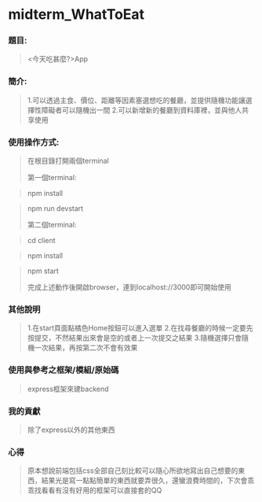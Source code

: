# midterm_WhatToEat

###  題目:
> <今天吃甚麼?>App

### 簡介:
> 1.可以透過主食、價位、距離等因素塞選想吃的餐廳，並提供隨機功能讓選擇性障礙者可以隨機出一間
> 2.可以新增新的餐廳到資料庫裡，並與他人共享使用

### 使用操作方式:
>在根目錄打開兩個terminal
>
>第一個terminal:

>npm install

>npm run devstart
>
>第二個terminal:

>cd client

>npm install

>npm start
>
>完成上述動作後開啟browser，連到localhost://3000即可開始使用
>
### 其他說明
>1.在start頁面點橘色Home按鈕可以進入選單
>2.在找尋餐廳的時候一定要先按提交，不然結果出來會是空的或者上一次提交之結果
>3.隨機選擇只會隨機一次結果，再按第二次不會有效果

### 使用與參考之框架/模組/原始碼
>express框架來建backend

### 我的貢獻
>除了express以外的其他東西

### 心得
>原本想說前端包括css全部自己刻比較可以隨心所欲地寫出自己想要的東西，結果光是寫一點點簡單的東西就要弄很久，還蠻浪費時間的，下次會乖乖找看看有沒有好用的框架可以直接套的QQ

